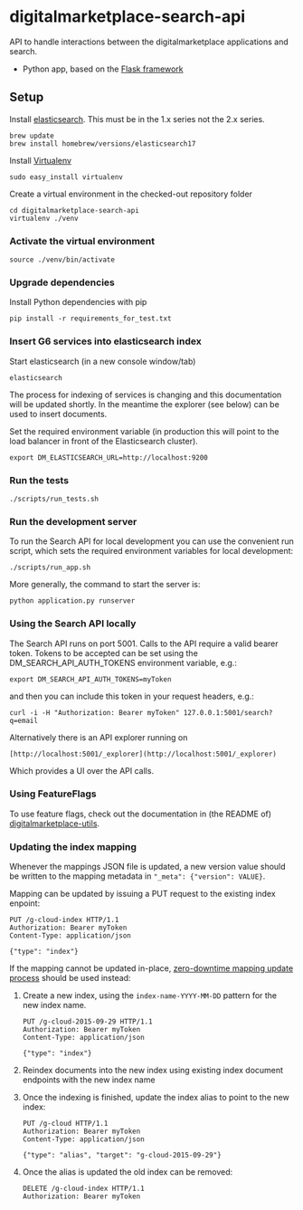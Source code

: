 # digitalmarketplace-search-api
API to handle interactions between the digitalmarketplace applications and search.

- Python app, based on the [Flask framework](http://flask.pocoo.org/)

## Setup

Install [elasticsearch](http://www.elasticsearch.org/). This must be in the 1.x series not the 2.x series.

```
brew update
brew install homebrew/versions/elasticsearch17
```

Install [Virtualenv](https://virtualenv.pypa.io/en/latest/)

```
sudo easy_install virtualenv
```

Create a virtual environment in the checked-out repository folder
 
 ```
cd digitalmarketplace-search-api
virtualenv ./venv
 ```

### Activate the virtual environment

```
source ./venv/bin/activate
```

### Upgrade dependencies

Install Python dependencies with pip

```pip install -r requirements_for_test.txt```

### Insert G6 services into elasticsearch index

Start elasticsearch (in a new console window/tab)

```
elasticsearch
```

The process for indexing of services is changing and this documentation will be updated shortly. In the meantime the explorer (see below) can be used to insert documents.


Set the required environment variable (in production this will point to the
load balancer in front of the Elasticsearch cluster).

```
export DM_ELASTICSEARCH_URL=http://localhost:9200
```

### Run the tests

```
./scripts/run_tests.sh
```

### Run the development server

To run the Search API for local development you can use the convenient run 
script, which sets the required environment variables for local development: 
```
./scripts/run_app.sh
```

More generally, the command to start the server is:
```
python application.py runserver
```

### Using the Search API locally

The Search API runs on port 5001. Calls to the API require a valid bearer 
token. Tokens to be accepted can be set using the DM_SEARCH_API_AUTH_TOKENS 
environment variable, e.g.:

```export DM_SEARCH_API_AUTH_TOKENS=myToken```

and then you can include this token in your request headers, e.g.:

```
curl -i -H "Authorization: Bearer myToken" 127.0.0.1:5001/search?q=email
```

Alternatively there is an API explorer running on

    [http://localhost:5001/_explorer](http://localhost:5001/_explorer)

Which provides a UI over the API calls.

### Using FeatureFlags

To use feature flags, check out the documentation in (the README of)
[digitalmarketplace-utils](https://github.com/alphagov/digitalmarketplace-utils#using-featureflags).

### Updating the index mapping

Whenever the mappings JSON file is updated, a new version value should be written to the mapping
metadata in `"_meta": {"version": VALUE}`.

Mapping can be updated by issuing a PUT request to the existing index enpoint:

```
PUT /g-cloud-index HTTP/1.1
Authorization: Bearer myToken
Content-Type: application/json

{"type": "index"}
```

If the mapping cannot be updated in-place, [zero-downtime mapping update process](https://www.elastic.co/blog/changing-mapping-with-zero-downtime) should be used instead:

1. Create a new index, using the `index-name-YYYY-MM-DD` pattern for the new index name.
   ```
   PUT /g-cloud-2015-09-29 HTTP/1.1
   Authorization: Bearer myToken
   Content-Type: application/json

   {"type": "index"}
   ```
2. Reindex documents into the new index using existing index document endpoints with the new index name
3. Once the indexing is finished, update the index alias to point to the new index:
   ```
   PUT /g-cloud HTTP/1.1
   Authorization: Bearer myToken
   Content-Type: application/json

   {"type": "alias", "target": "g-cloud-2015-09-29"}
   ```

4. Once the alias is updated the old index can be removed:
   ```
   DELETE /g-cloud-index HTTP/1.1
   Authorization: Bearer myToken
   ```
